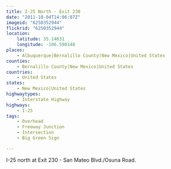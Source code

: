 ```yaml
---
title: I-25 North - Exit 230
date: "2011-10-04T14:06:07Z"
imageid: "6250352944"
flickrid: "6250352944"
location:
    latitude: 35.14631
    longitude: -106.590148
places:
    - Albuquerque|Bernalillo County|New Mexico|United States
counties:
    - Bernalillo County|New Mexico|United States
countries:
    - United States
states:
    - New Mexico|United States
highwaytypes:
    - Interstate Highway
highways:
    - I-25
tags:
    - Overhead
    - Freeway Junction
    - Intersection
    - Big Green Sign

---
```

I-25 north at Exit 230 - San Mateo Blvd./Osuna Road.